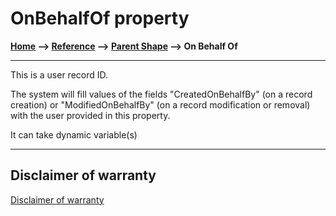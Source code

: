 # OnBehalfOf property

**[Home](/) --> [Reference](/ref) -->  [Parent Shape](javascript:history.back()) --> On Behalf Of**

---

This is a user record ID.

The system will fill values of the fields "CreatedOnBehalfBy" (on a record creation) or "ModifiedOnBehalfBy" (on a record modification or removal) with the user provided in this property.

It can take dynamic variable(s)

---

## Disclaimer of warranty

[Disclaimer of warranty](../../guides/common/DisclaimerOfWarranty.md)

